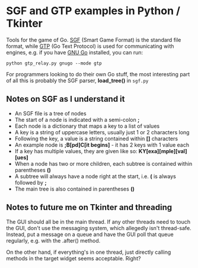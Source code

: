 # SGF and GTP examples in Python / Tkinter

Tools for the game of Go. [SGF](http://www.red-bean.com/sgf/) (Smart Game Format) is the standard file format, while [GTP](https://www.lysator.liu.se/~gunnar/gtp/) (Go Text Protocol) is used for communicating with engines, e.g. if you have [GNU Go](https://www.gnu.org/software/gnugo/) installed, you can run:

    python gtp_relay.py gnugo --mode gtp

For programmers looking to do their own Go stuff, the most interesting part of all this is probably the SGF parser, **load_tree()** in `sgf.py`

## Notes on SGF as I understand it

* An SGF file is a tree of nodes
* The start of a node is indicated with a semi-colon **;**
* Each node is a dictionary that maps a key to a list of values
* A key is a string of uppercase letters, usually just 1 or 2 characters long
* Following the key, a value is a string contained within **[]** characters
* An example node is **;B[pd]C[it begins]** - it has 2 keys with 1 value each
* If a key has multiple values, they are given like so: **KY[exa][mple][val][ues]**
* When a node has two or more children, each subtree is contained within parentheses **()**
* A subtree will always have a node right at the start, i.e. **(** is always followed by **;**
* The main tree is also contained in parentheses **()**

## Notes to future me on Tkinter and threading

The GUI should all be in the main thread. If any other threads need to touch the GUI, don't use the messaging system, which allegedly isn't thread-safe. Instead, put a message on a queue and have the GUI poll that queue regularly, e.g. with the .after() method.

On the other hand, if everything's in one thread, just directly calling methods in the target widget seems acceptable. Right?
